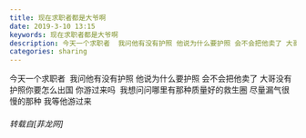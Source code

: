 ```yaml
---
title: 现在求职者都是大爷啊
date: 2019-3-10 13:15
keywords: 现在求职者都是大爷啊
description: 今天一个求职者  我问他有没有护照 他说为什么要护照 会不会把他卖了 大哥没有护照你要怎么出国 你游过来吗  我想问问哪里有那种质量好的救生圈 尽量漏气很慢的那种 我等他游过来
categories: sharing
---
```

<td class="t_f" id="postmessage_3194879">

今天一个求职者  我问他有没有护照 他说为什么要护照 会不会把他卖了 大哥没有护照你要怎么出国 你游过来吗  我想问问哪里有那种质量好的救生圈 尽量漏气很慢的那种 我等他游过来</td>
###### 转载自[菲龙网]